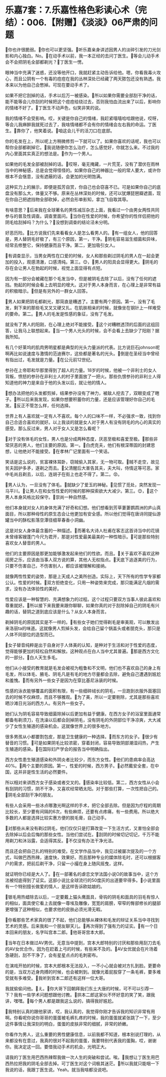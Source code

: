 # 乐嘉7套：7.乐嘉性格色彩读心术（完结）：006.【附赠】《淡淡》06严肃的问题

🎼你也许很脆弱。🎼你也可以更坚强。🎼听乐嘉亲身讲述因男人的淡碎引发的刀光剑影和内心独白。No。🎼在动手术以前，我一本正经的去问丁医生。🎼等会儿动手术会不会把阴毛全部都剃光？🎼丁医生一愣。

眼神当中充满了迷惑，还没等他开口，我就赶紧主动告诉给他。嗯，你看我毒火攻心，而且公阴有一个有毒的痘痘在我的丛林深处已经藏了两天脓包还没有熟透。我本来以为他自己会憋掉。可现在要动手术了。

如果不把它刮掉的话，手术以后万一被感染。🎼所以如果你需要全部刮干净的话，能不能等会儿你刮的时候把这个痘痘给绕过去，否则我怕血流出来了以后，影响你的情绪不好了。🎼丁医生不动声色，似笑非笑的说。

我的情绪不会受影响。哎，关键是你自己的情绪，我赶紧嘻嘻哈哈跟他说，哎呀，等会儿我麻醉我就死过去了，我啥情绪都不会有你的情绪会左右我的命运。丁医生。🎼靠你了，他笑着说。🎼咱这会儿干的活刀口在底部。

你的毛发在上，所以呢上方稍微修剪一下就可以了。如果你喜欢的话呢，我也可以帮你全部都剃掉它。🎼我说随便你怎么治疗，怎么感觉好，你就怎么来。不过我的内心里面其实真正的想法是。🎼作为一个男人。

如果他的毛发全部被刮掉的话。🎼哎呀，毫无掩藏，一片荒芜，没有了潜伏在雨林当中的神秘感，总是会觉得怪怪的。如果你自己的神器比一般的常人要大，或许你根本不会惬意，没有遮蔽的话，会更加的光明饱满。

这种实力上的展示，即便是孤芳自赏，你自己也会窃喜不已。可是如果你自己的底盘没有那么大，体量又不够。原来在丛林深处的时候，还可以犹爆琵琶瓣遮面，现在你自己把遮挡物全部砍掉，必然会形单影知，拿岂飞自取其辱。

有啥意思？🎼后来我在全球著名的男性减压杂志上面，我看过一个由男女两性共同参与的普及性调查。调查里面问。🎼当你在性爱的时候，你希望你的性伴侣把他的阴毛给刮掉吗？为什么？🎼没想到调查的结论泾未分明。

好恶历险。🎼比方说我们先来看看女人是怎么看男人的。🎼有一组女人，他的回答是，男人替阴毛好极了，有三个原因，第一，干净。🎼阴毛容易滋生细菌和异味，经常去修整它，保持健康而且干净。第二，更加吸引女人。

🎼有调查显示，当男女两性在口爱的时候，女人和那些剃过阴毛的男人在一起会更加的投入，观感清澈，口感清纯。第三。😊，🎼男人的阳具会显得更大。🎼阴毛的存在会让男人在勃起的时候，视觉上面显得有点短。

因为有一部分会被藏在那个毛发当中，但是被阴毛去除了以后，没有了任何的遮挡。勃起的时候会看上去明显的增大。这对于男人本身而言，在心理上是非常有益的积极暗示。🎼但是有另外的一群女人回答。

🎼男人如果把阴毛都剃光，那简直是糟透了。主要有两个原因。第一，没有了毛发，剩下来的那些毛叉叉又硬又扎。在肌肤相亲的时候，就像坐在钢针上一样难受的要命。第二。🎼男人的毛发是性感的象征，没有了毛发。

就没有了男人的阳刚，在心理上绝对不能接受。🎼这个对糟糕透顶的后面的这组回答，让我马上联想起来。🎼当一个男人光头的时候，会不会看上去缺少了阳刚？据我所知。

有几个好莱坞的肌肉男明星都是典型的光头力量派的代表。比方说巨石johnson呢啊再比如说速度与激情的范迪赛尔，这些都是著名的光头。🎼倒是在圣经当中曾经有指出过，毛发就是力量。🎼在公元前12世纪。

参孙在上帝耶和华那里得到了超人的力量。18岁的时候，他被一个非利士的女人背叛，愤怒的参孙在非利士人的村子里面放了一把火。那些仇恨参孙的非利士人得知道他的神力是来自于他的头发以后，就让他的情人。

🎼想办法把他的头发都剪掉，结果参孙没有了神力，被敌人挖去了，双眼变成了瞎子。🎼所以后来我发现，如果你想要积蓄你的力量，还是应该管理好你自己的毛发。🎼反正不管怎么样，任何选择。

世界上有人喜欢就一定有人不喜欢。每个人的口味不一样，不必强求一致，找到你自己合适合喜欢的就好。以上我谈的就是女人对于男人有没有阴毛的内心的真实的感受。那么反过来，男人对于女人又是怎么看呢？

🎼对于没有体毛的女性，男人也是分成两种态度，厌恶至极和喜爱至极。🎼那些非常厌恶的男人，他们主要的原因。第一。🎼白虎克夫，他们有根深蒂固的封建思想，让他绝对不能接受。🎼在孝林广记里面有一个笑话。

笑话是这么说的，贫富裸体耳卧，窃贼偷入其家，无一物可取。🎼贼不走空，故见贫夫因护多矛，遂剃之而去。🎼父清醒后大害告其夫，夫大叫，侍情这等可恶。家中毛尚且剃去，以后，连胡子在街上也走不得了。第二。😡。

🎼男人认为，一旦没有了体毛。🎼就缺少了爱玉的神秘。🎼见惯了觅处，突然发现一马平川。🎼让男人在和女性性爱的时候的那种探索欲大大减少。第三。😊，🎼这个男人本身风格比较保守。🎼崇尚一种自然感。

他们本身就对女人的身体充满了好奇和幻想。他们想看到芳草萋萋鹦鹉洲的庐山真面目，所以那种母性的原生态会让他更加有安全感。所以他们觉得在唐诗同提仙游罐当中的酥松影落空潭径细草春香小洞幽。

这是对女人身体最含蓄的一种描述。🎼而著名大诗人杜甫在客志这首诗当中的花镜未曾缘客嫂蓬门今尺为君开，那是对性爱最美最美的一种性暗示。🎼可是那些特别喜欢女人替音的男人。

他们的主要原因是那更加能够激发起来他们的性欲。而且。🎼关于喜欢不喜欢这种闺房之乐，应该由当事人双方说的算，其他人无权指点。🎼天底下追逐美的行为，只要不伤害自己，不伤害别人，都应该被理解和接纳。

就像两性性爱的姿势，那是上天成人之美所创造。实际上，天下所有的性学专家都公认。性爱的时候。🎼双方拒绝变化，只用一种姿势来完成，那只能满足凡烟的需求，没有办法体验性的美好。

性爱应该是一种智慧的、充满想象力的过程。这个过程只要双方当事人彼此喜欢和尊重就好。🎼所以接下来我要来跟你聊聊，如果你真的对于刮除掉自己的阴毛有兴趣的话，替阴之道到底应该是什么？从女人本身而言。

剃掉阴毛的原因其实是不一样的。🎼有些女子她们觉得剃毛是审美观，可以散发出来洛丽ta的味道。这就像男人剪掉头发，会给自己留个锅盖头或者朋克头，那只是人体不同部位的造型而已。

🎼女子替音纯粹是出于自身对于人体美的认知，是种对于生活和对于性爱的态度，觉得能够更加的轻松自然和解放。这种观点在白人当中尤其普遍。🎼那是西方文化的一部分。🎼白人天生多毛。

他们从小接受的教育就是毛发会被视为粗鲁和不文明，他们也不喜欢自己的身上有毛发，所以体毛、腋毛、阴毛凡是有毛的地方尽量都会去除，避免自己遭遇到尴尬和羞愧。🎼而有另外一些女子是因为在穿比基尼泳装的时候。

性感的泳衣能够覆盖的面积有限，有一些细碎绒长的阴毛，一旦跑到衣服外面塞回去的时候不仅麻烦，而且不够雅观。🎼为了美，所以一定要剔除，尤其是那些喜欢晒沙滩日光浴的西方人。有另外一些女子。

她们认为阴毛容易导致细菌除掉以后更加有益于健康。在西方女子的浴室里面通常都备有剃须刀，在洗澡以后都会刮掉阴毛，没有阴毛的外阴部位干净凉爽，大大减少了女性生殖道的感染机会。这就像世界上的很多地方。

很多男孩从小都要割包皮，那是卫生健康的一种选择。🎼而东方的女子。🎼很少有替音的习惯。🎼可是如果阴毛比较浓密，穿着封闭，容易导致阴部潮湿闷热，产生生殖道的感染。🎼在国际妇产学会的报告当中明确指出。

西方女性患生殖道感染和外阴炎者比较少，而东方女性。🎼他们的患病率会高达40%。🎼两个主要的原因。第一，性爱的时候，西方男子。🎼必然戴安全套，在中国，这并非是性生活的必然要件。

所以相对来讲西方女子感染或者交叉的。🎼感染率比较低。第二，西方女性从小会有刮阴的习惯，阴不干净，又喜欢经常晒太阳。对于那些打算，一次性把自己的。🎼阴毛全部刮干净的朋友。

有些人会采用一些冰点哪激光啊这样的手术，把它全部去除。但是因为疗程的周期比较长，至少要有间隔的6次，有些麻烦，还要有点疼痛，有一些费用。所以绝大多数的人都是选择比较实惠方便的脱毛膏，自己动手。

🎼对那些从来没有剃过阴毛，他们仅仅只是打算改变一下生活方式，又害怕全部会去除掉以后会后悔的那些女性。当他们尝试在。🎼刮阴的时候切记切记，千万不能用剃刀和沐浴露，会适得其反。🎼不仅没有办法干净光洁。

而且还会把自己扎的特别的难受。在文学作品当中，我见过被屡次提及的一个方式，叫做巴西热辣，速度快，效果好。而且那种专业的媒体除毛时，还可以根据客户的需求，把前后剃干净，只留一小撮在身上随风摇曳，这样。

就证明你已经是大人了。🎼在一部著名的虐恋文学法国小说O的故事当中，这个方法被彻底得到了证实。这部小说比全球流行的50度灰的出道要早得多。🎼小说里面有一个特别擅长做爱的情人，是这样告诉欧姑娘的。

🎼银毛用热蜡除去以后，一定要戴上猫头鹰面具，骨钩的阴毛和面具的羽毛有惊人的相似，面具使它看上去就像一尊埃及雕像，宽宽的肩膀，窄窄的臀部修长的腿部更增强了这种相似，也要求他的皮肤必须光滑无暇。

🎼你看那些艺术家真的很了不起，他们总能够从裸体和毛发的辩证关系当中寻找到艺术的灵感。后来我和一个朋友聊天儿。🎼再次得到了强有力的证实。🎼有一个日本回来的朋友，名字叫宫本二郎。🎼他哥哥宫本大郎。

🎼当年在日本做过AV男优。无意当中提到，宫本大郎特别的讨厌和那些用刮刀去毛的AV女优合作。因为在赶着上弓的时候，有些来不及的。🎼AV女优就会在片场着急硬刮，刮不干净了，会有星星点点的毛刺密布。

在演戏开拍的时候，宫本大郎根本无法投入，一不小心就会被对方扎到脸。更要命的是，当双方近身肉搏的时候，也会被刺到。就像光着屁股穿了一条毛裤，要多难受就有多难受。🎼我听到宫本二郎还有这样一位大哥。

我就偷偷问他。🎼え。🎼你大哥下回朝拜我们东土大唐的时候，可不可以引荐一下？我有一些学术问题想跟他讨教。🎼拱本二郎这家伙不怀好意的笑了笑，跟我讲，嘿嘿。🎼每个男人都是跟我这么说的，搞得我好尴尬。

🎼我特别认真的跟他家讲，哎，我认真的，我觉得你刚才告诉我的知识非常有用啊。你看呢你说你哥哥的蛋蛋被毛裤扎疼的时候，我的蛋蛋就紧张跳了一下，至少这件事情让我深刻的明白，蛋蛋的皮肤非常的细腻，非常的娇嫩。

你看作为男人，这么重要的男性健康信息，以前我都不知道，根本别说打理的，从来都没有在意过，我真的很对不起我的蛋蛋，我要特别代表我的蛋胸，哎，谢谢你。我决定这一回。要借我动手术的机会，光明正大。

请我的丁医生用巴西热辣帮我做一次人生的突破和尝试。唉。🎼我想让丁医生用巴西热拉把我的阴毛全部去掉。可丁医生对这个词极其迷茫。🎼所以我就只能咽一下我说的话，我跟丁医生说。Yeah。就当我啥都没说吧。

